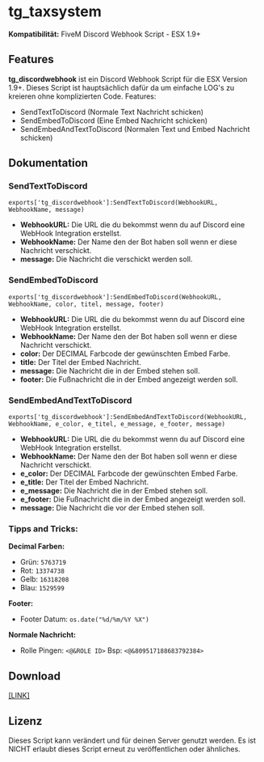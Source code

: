 # tg_taxsystem
**Kompatibilität:** FiveM Discord Webhook Script - ESX 1.9+

## Features
**tg_discordwebhook** ist ein Discord Webhook Script für die ESX Version 1.9+. Dieses Script ist hauptsächlich dafür da um einfache LOG's zu kreieren ohne komplizierten Code.
Features:
- SendTextToDiscord (Normale Text Nachricht schicken)
- SendEmbedToDiscord (Eine Embed Nachricht schicken)
- SendEmbedAndTextToDiscord (Normalen Text und Embed Nachricht schicken)

## Dokumentation

### SendTextToDiscord
`exports['tg_discordwebhook']:SendTextToDiscord(WebhookURL, WebhookName, message)`
- **WebhookURL:** Die URL die du bekommst wenn du auf Discord eine WebHook Integration erstellst.
- **WebhookName:** Der Name den der Bot haben soll wenn er diese Nachricht verschickt.
- **message:** Die Nachricht die verschickt werden soll.

### SendEmbedToDiscord
`exports['tg_discordwebhook']:SendEmbedToDiscord(WebhookURL, WebhookName, color, titel, message, footer)`
- **WebhookURL:** Die URL die du bekommst wenn du auf Discord eine WebHook Integration erstellst.
- **WebhookName:** Der Name den der Bot haben soll wenn er diese Nachricht verschickt.
- **color:** Der DECIMAL Farbcode der gewünschten Embed Farbe.
- **title:** Der Titel der Embed Nachricht.
- **message:** Die Nachricht die in der Embed stehen soll.
- **footer:** Die Fußnachricht die in der Embed angezeigt werden soll.

### SendEmbedAndTextToDiscord
`exports['tg_discordwebhook']:SendEmbedAndTextToDiscord(WebhookURL, WebhookName, e_color, e_titel, e_message, e_footer, message)`
- **WebhookURL:** Die URL die du bekommst wenn du auf Discord eine WebHook Integration erstellst.
- **WebhookName:** Der Name den der Bot haben soll wenn er diese Nachricht verschickt.
- **e_color:** Der DECIMAL Farbcode der gewünschten Embed Farbe.
- **e_title:** Der Titel der Embed Nachricht.
- **e_message:** Die Nachricht die in der Embed stehen soll.
- **e_footer:** Die Fußnachricht die in der Embed angezeigt werden soll.
- **message:** Die Nachricht die vor der Embed stehen soll.

### Tipps and Tricks:
**Decimal Farben:**
- Grün: `5763719`
- Rot:  `13374738`
- Gelb: `16318208`
- Blau: `1529599`

**Footer:**
- Footer Datum: `os.date("%d/%m/%Y %X")`

**Normale Nachricht:**
- Rolle Pingen: `<@&ROLE ID>` Bsp: `<@&809517188683792384>`


## Download
[[LINK]](https://github.com/LetsTiger/tg_discordwebhook/archive/refs/tags/v1.0.zip)

## Lizenz
Dieses Script kann verändert und für deinen Server genutzt werden. Es ist NICHT erlaubt dieses Script erneut zu veröffentlichen oder ähnliches.
